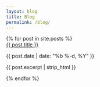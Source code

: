 ```yaml
---
layout: blog
title: Blog
permalink: /blog/
---
```


<div class="post-list">
  {% for post in site.posts %}
    <div class="post">
      <a class="post-link" href="{{ post.url | prepend: site.baseurl }}">{{ post.title }}</a>
      <p class="post-meta">{{ post.date | date: "%b %-d, %Y" }}</p>
      <p class="excerpt">{{ post.excerpt | strip_html }}</p>
    </div>
    <div class="separator"></div>
  {% endfor %}
</div>
